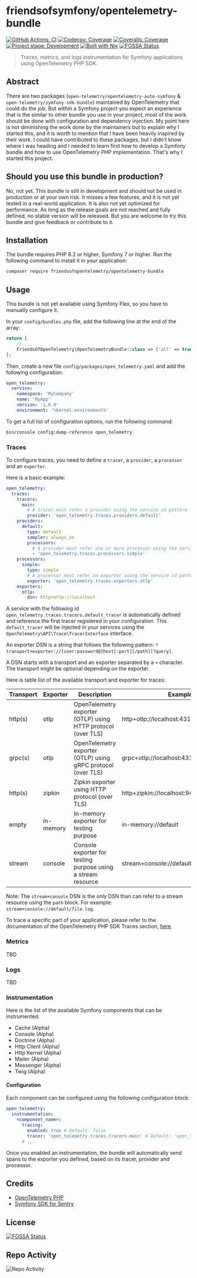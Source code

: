 # friendsofsymfony/opentelemetry-bundle

[![GitHub Actions: CI][github-actions-ci-badge]][github-actions-ci-page]
[![Codecov: Coverage][codecov-badge]][codecov-page]
[![Coveralls: Coverage][coveralls-badge]][coveralls-page]
[![Project stage: Development][project-stage-badge]][project-stage-page]
[![Built with Nix][build-with-nix-badge]][build-with-nix-page]
[![FOSSA Status][fossa-status-badge]][fossa-status-page]

> Traces, metrics, and logs instrumentation for Symfony applications using OpenTelemetry PHP SDK.

## Abstract

There are two packages (`open-telemetry/opentelemetry-auto-symfony` & `open-telemetry/symfony-sdk-bundle`) maintained by OpenTelemetry that could do the job.
But within a Symfony project you expect an experience that is the similar to other bundle you use in your project, most of the work should be done with configuration and dependency injection.
My point here is not diminishing the work done by the maintainers but to explain why I started this, and it is worth to mention that I have been heavily inspired by their work.
I could have contributed to these packages, but I didn't know where I was heading and I needed to learn first how to develop a Symfony bundle and how to use OpenTelemetry PHP implementation.
That's why I started this project.

## Should you use this bundle in production?

No, not yet. This bundle is still in development and should not be used in production or at your own risk.
It misses a few features, and it is not yet tested in a real-world application. It is also not yet optimized for performance.
As long as the release goals are not reached and fully defined, no stable version will be released.
But you are welcome to try this bundle and give feedback or contribute to it.

## Installation

The bundle requires PHP 8.2 or higher, Symfony 7 or higher. Run the following command to install it in your application:

```bash
composer require friendsofopentelemetry/opentelemetry-bundle
```

## Usage

This bundle is not yet available using Symfony Flex, so you have to manually configure it.

In your `config/bundles.php` file, add the following line at the end of the array:

```php
return [
    // ...
    FriendsOfOpenTelemetry\OpenTelemetryBundle::class => ['all' => true],
];
```

Then, create a new file `config/packages/open_telemetry.yaml` and add the following configuration:

```yaml
open_telemetry:
  service:
    namespace: 'MyCompany'
    name: 'MyApp'
    version: '1.0.0'
    environment: '%kernel.environment%'
```

To get a full list of configuration options, run the following command:

```bash
bin/console config:dump-reference open_telemetry
```

### Traces

To configure traces, you need to define a `tracer`, a `provider`, a `processor` and an `exporter`.

Here is a basic example:

```yaml
open_telemetry:
  traces:
    tracers:
      main:
        # A tracer must refer a provider using the service id pattern `open_telemetry.traces.providers.<provider_name>`.
        provider: 'open_telemetry.traces.providers.default'
    providers:
      default:
        type: default
        sampler: always_on
        processors:
          # A provider must refer one or more processor using the service id pattern `open_telemetry.traces.processors.<processor_name>`.
          - 'open_telemetry.traces.processors.simple'
    processors:
      simple:
        type: simple
        # A processor must refer an exporter using the service id pattern `open_telemetry.traces.exporters.<exporter_name>`.
        exporter: 'open_telemetry.traces.exporters.otlp'
    exporters:
      otlp:
        dsn: http+otlp://localhost
```

A service with the following id `open_telemetry.traces.tracers.default_tracer` is automatically defined and reference the first tracer registered in your configuration.
This `default_tracer` will be injected in your services using the `OpenTelemetry\API\Trace\TracerInterface` interface.

An exporter DSN is a string that follows the following pattern: `?transport+exporter://[user:password@]host[:port][/path][?query]`.

A DSN starts with a transport and an exporter separated by a `+` character. The transport might be optional depending on the exporter.

Here is table list of the available transport and exporter for traces:

| Transport | Exporter  | Description                                                  | Example                                   | Default      |
|-----------|-----------|--------------------------------------------------------------|-------------------------------------------|--------------|
| http(s)   | otlp      | OpenTelemetry exporter (OTLP) using HTTP protocol (over TLS) | http+otlp://localhost:4318/v1/traces      | N/A          |
| grpc(s)   | otlp      | OpenTelemetry exporter (OTLP) using gRPC protocol (over TLS) | grpc+otlp://localhost:4317                | N/A          |
| http(s)   | zipkin    | Zipkin exporter using HTTP protocol (over TLS)               | http+zipkin://localhost:9411/api/v2/spans | N/A          |
| empty     | in-memory | In-memory exporter for testing purpose                       | in-memory://default                       | N/A          |
| stream    | console   | Console exporter for testing purpose using a stream resource | stream+console://default                  | php://stdout |

Note: The `stream+console` DSN is the only DSN than can refer to a stream resource using the `path` block. For example: `stream+console://default/file.log`.

To trace a specific part of your application, please refer to the documentation of the OpenTelemetry PHP SDK Traces section, [here](https://opentelemetry.io/docs/languages/php/instrumentation/#traces).

### Metrics

TBD

### Logs

TBD

### Instrumentation

Here is the list of the available Symfony components that can be instrumented:

- Cache (Alpha)
- Console (Alpha)
- Doctrine (Alpha)
- Http Client (Alpha)
- Http Kernel (Alpha)
- Mailer (Alpha)
- Messenger (Alpha)
- Twig (Alpha)

#### Configuration

Each component can be configured using the following configuration block:

```yaml
open_telemetry:
  instrumentation:
    <component_name>:
      tracing:
        enabled: true # Default: false
        tracer: 'open_telemetry.traces.tracers.main' # Default: 'open_telemetry.traces.tracers.default_tracer'
      # ...
```

Once you enabled an instrumentation, the bundle will automatically send spans to the exporter you defined, based on its tracer, provider and processor.

## Credits

- [OpenTelemetry PHP](https://opentelemetry.io/docs/languages/php/)
- [Symfony SDK for Sentry](https://github.com/getsentry/sentry-symfony/)

## License
[![FOSSA Status][fossa-status-badge-large]][fossa-status-page]

## Repo Activity

![Repo Activity][repobeats-image]

[github-actions-ci-badge]: https://github.com/FriendsOfOpenTelemetry/opentelemetry-bundle/actions/workflows/ci.yml/badge.svg
[github-actions-ci-page]: https://github.com/FriendsOfOpenTelemetry/opentelemetry-bundle/actions/workflows/ci.yml
[codecov-badge]: https://codecov.io/gh/FriendsOfOpenTelemetry/opentelemetry-bundle/graph/badge.svg?token=XkThYaxqli
[codecov-page]: https://codecov.io/gh/FriendsOfOpenTelemetry/opentelemetry-bundle
[coveralls-badge]: https://img.shields.io/coverallsCoverage/github/FriendsOfOpenTelemetry/opentelemetry-bundle?logo=coveralls&label=coveralls
[coveralls-page]: https://coveralls.io/github/FriendsOfOpenTelemetry/opentelemetry-bundle
[build-with-nix-badge]: https://img.shields.io/badge/Built_With-Nix-5277C3.svg?logo=nixos
[build-with-nix-page]: https://builtwithnix.org/
[project-stage-badge]: https://img.shields.io/badge/Project_Stage-Development-yellowgreen.svg
[project-stage-page]: https://blog.pother.ca/project-stages/
[fossa-status-badge]: https://app.fossa.com/api/projects/git%2Bgithub.com%2FFriendsOfOpenTelemetry%2Fopentelemetry-bundle.svg?type=shield
[fossa-status-badge-large]: https://app.fossa.com/api/projects/git%2Bgithub.com%2FFriendsOfOpenTelemetry%2Fopentelemetry-bundle.svg?type=large
[fossa-status-page]: https://app.fossa.com/projects/git%2Bgithub.com%2FFriendsOfOpenTelemetry%2Fopentelemetry-bundle
[repobeats-image]: https://repobeats.axiom.co/api/embed/27664db040411ce770316b3bf7577564ded32e04.svg

